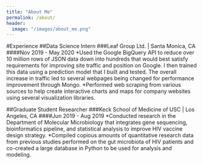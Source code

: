 ```yaml
---
title: "About Me"
permalink: /about/
header:
  image: "/images/about_me.png"
---
```


#Experience
##Data Science Intern
###Leaf Group Ltd. | Santa Monica, CA
####Nov 2019 - May 2020
*Used the Google BigQuery API to reduce over 10 million rows of JSON data down into hundreds that would best satisfy requirements for improving site traffic and position on Google. I then trained this data using a prediction model that I built and tested. The overall increase in traffic led to several webpages being changed for performance improvement through Mongo.
*Performed web scraping from various sources to help create interactive charts and maps for company websites using several visualization libraries.

##Graduate Student Researcher
###Keck School of Medicine of USC | Los Angeles, CA
####Jun 2019 - Aug 2019
*Conducted research in the Department of Molecular Microbiology that integrates gene sequencing, bioinformatics pipeline, and statistical analysis to improve HIV vaccine design strategy.
*Compiled copious amounts of quantitative research data from previous studies performed on the gut microbiota of HIV patients and co-created a large database in Python to be used for analysis and modeling.
